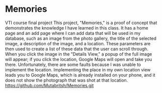 # Memories
VTI course final project
This project, "Memories," is a proof of concept that demonstrates the knowledge I have learned in this class. It has a home page and an add page where I can add data that will be used in my database, such as an image from the photo gallery, the title of the selected image, a description of the image, and a location. These parameters are then used to create a list of these data that the user can scroll through. When you click the image in the "Details View," a popup of the full image will appear; if you click the location, Google Maps will open and take you there. Unfortunately, there are some faults because I was unable to implement the location. Implementing the place in my own location view leads you to Google Maps, which is already installed on your phone, and it does not show the photograph that was shot at that location. 
https://github.com/Mutabritsh/Memories.git
